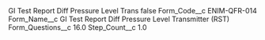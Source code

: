 <?xml version="1.0" encoding="UTF-8"?>
<CustomMetadata xmlns="http://soap.sforce.com/2006/04/metadata" xmlns:xsi="http://www.w3.org/2001/XMLSchema-instance" xmlns:xsd="http://www.w3.org/2001/XMLSchema">
    <label>GI Test Report Diff Pressure Level Trans</label>
    <protected>false</protected>
    <values>
        <field>Form_Code__c</field>
        <value xsi:type="xsd:string">ENIM-QFR-014</value>
    </values>
    <values>
        <field>Form_Name__c</field>
        <value xsi:type="xsd:string">GI Test Report Diff Pressure Level Transmitter (RST)​</value>
    </values>
    <values>
        <field>Form_Questions__c</field>
        <value xsi:type="xsd:double">16.0</value>
    </values>
    <values>
        <field>Step_Count__c</field>
        <value xsi:type="xsd:double">1.0</value>
    </values>
</CustomMetadata>
